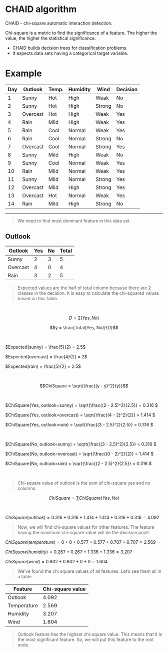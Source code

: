 # CHAID algorithm

CHAID - chi-square automatic interaction detection.

Chi-square is a metric to find the significance of a feature. The higher the value, the higher the statistical significance.

- CHAID builds decision trees for classification problems.
- It expects data sets having a categorical target variable.

# Example

| Day | Outlook  | Temp. | Humidity | Wind   | Decision |
| --- | -------- | ----- | -------- | ------ | -------- |
| 1   | Sunny    | Hot   | High     | Weak   | No       |
| 2   | Sunny    | Hot   | High     | Strong | No       |
| 3   | Overcast | Hot   | High     | Weak   | Yes      |
| 4   | Rain     | Mild  | High     | Weak   | Yes      |
| 5   | Rain     | Cool  | Normal   | Weak   | Yes      |
| 6   | Rain     | Cool  | Normal   | Strong | No       |
| 7   | Overcast | Cool  | Normal   | Strong | Yes      |
| 8   | Sunny    | Mild  | High     | Weak   | No       |
| 9   | Sunny    | Cool  | Normal   | Weak   | Yes      |
| 10  | Rain     | Mild  | Normal   | Weak   | Yes      |
| 11  | Sunny    | Mild  | Normal   | Strong | Yes      |
| 12  | Overcast | Mild  | High     | Strong | Yes      |
| 13  | Overcast | Hot   | Normal   | Weak   | Yes      |
| 14  | Rain     | Mild  | High     | Strong | No       |

---

> We need to find most dominant feature in this data set.

## **Outlook**

| Outlook  | Yes | No  | Total |
| -------- | --- | --- | ----- |
| Sunny    | 2   | 3   | 5     |
| Overcast | 4   | 0   | 4     |
| Rain     | 3   | 2   | 5     |

> Expected values are the half of total column because there are 2 classes in the decision. It is easy to calculate the chi-squared values based on this table.

<br/>

$$D = 2 (Yes, No)$$

$$ý = \frac{Total(Yes, No)}{D}$$

<br/>

$Expected(sunny) = \frac{5}{2} = 2.5$

$Expected(overcast) = \frac{4}{2} = 2$

$Expected(rain) = \frac{5}{2} = 2.5$

<br/>

$$ChiSquare = \sqrt{\frac{(y - ý)^2}{ý}}$$

<br/>

$ChiSquare(Yes, outlook=sunny) = \sqrt{\frac{(2 - 2.5)^2}{2.5}} = 0.316 $

$ChiSquare(Yes, outlook=overcast) = \sqrt{\frac{(4 - 2)^2}{2}} = 1.414 $

$ChiSquare(Yes, outlook=rain) = \sqrt{\frac{(3 - 2.5)^2}{2.5}} = 0.316 $

<br/>

$ChiSquare(No, outlook=sunny) = \sqrt{\frac{(3 - 2.5)^2}{2.5}} = 0.316 $

$ChiSquare(No, outlook=overcast) = \sqrt{\frac{(0 - 2)^2}{2}} = 1.414 $

$ChiSquare(No, outlook=rain) = \sqrt{\frac{(2 - 2.5)^2}{2.5}} = 0.316 $

<br/>

> Chi-square value of outlook is the sum of chi-square yes and no columns.
> <br/>

$$ChiSquare = \sum{ChiSquare(Yes, No)}$$

<br/>

$ChiSquare(outlook) = 0.316 + 0.316 + 1.414 + 1.414 + 0.316 + 0.316 = 4.092$

> Now, we will find chi-square values for other features. The feature having the maximum chi-square value will be the decision point.

$ChiSquare(temperature ) = 0 + 0 + 0.577 + 0.577 + 0.707 + 0.707 = 2.569$

$ChiSquare(humidity) = 0.267 + 0.267 + 1.336 + 1.336 = 3.207$

$ChiSquare(wind) = 0.802 + 0.802 + 0 + 0 = 1.604$

> We’ve found the chi square values of all features. Let’s see them all in a table.

| Feature     | Chi-square value |
| ----------- | ---------------- |
| Outlook     | 4.092            |
| Temperature | 2.569            |
| Humidity    | 3.207            |
| Wind        | 1.604            |

> Outlook feature has the highest chi-square value. This means that it is the most significant feature. So, we will put this feature to the root node.
